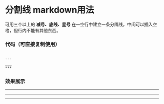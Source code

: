 # 分割线 markdown用法


可用三个以上的 **减号、底线、星号** 在一空行中建立一条分隔线，中间可以插入空格，但行内不能有其他东西。

### 代码（可直接复制使用）
```markdown

---
___
***

```

### 效果展示

---


___



***

